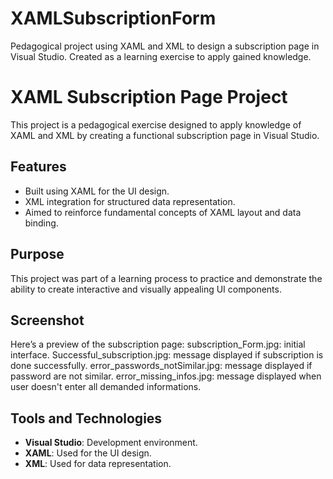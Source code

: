# XAMLSubscriptionForm
Pedagogical project using XAML and XML to design a subscription page in Visual Studio. Created as a learning exercise to apply gained knowledge.

# XAML Subscription Page Project

This project is a pedagogical exercise designed to apply knowledge of XAML and XML by creating a functional subscription page in Visual Studio.

## Features
- Built using XAML for the UI design.
- XML integration for structured data representation.
- Aimed to reinforce fundamental concepts of XAML layout and data binding.

## Purpose
This project was part of a learning process to practice and demonstrate the ability to create interactive and visually appealing UI components.

## Screenshot
Here’s a preview of the subscription page:
subscription_Form.jpg: initial interface.
Successful_subscription.jpg: message displayed if subscription is done successfully.
error_passwords_notSimilar.jpg: message displayed if password are not similar.
error_missing_infos.jpg: message displayed when user doesn't enter all demanded informations. 



## Tools and Technologies
- **Visual Studio**: Development environment.
- **XAML**: Used for the UI design.
- **XML**: Used for data representation.

